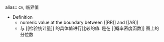 alias:: cv, 临界值

- Definition
	- numeric value at the boundary between [[RR]] and [[AR]]
	- 与 [[检验统计量]] 的具体值进行比较的值. 是在 [[概率密度函数]] 图上的分位数